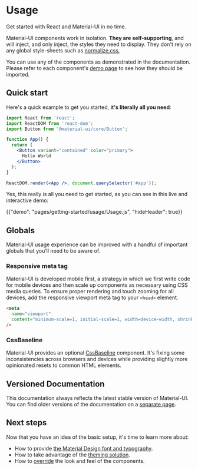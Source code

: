 # Usage

<p class="description">Get started with React and Material-UI in no time.</p>

Material-UI components work in isolation.
**They are self-supporting**, and will inject, and only inject, the styles they need to display.
They don't rely on any global style-sheets such as [normalize.css](https://github.com/necolas/normalize.css/),

You can use any of the components as demonstrated in the documentation.
Please refer to each component's [demo page](/demos/buttons/) to see how they should be imported.

## Quick start

Here's a quick example to get you started, **it's literally all you need**:

```jsx
import React from 'react';
import ReactDOM from 'react-dom';
import Button from '@material-ui/core/Button';

function App() {
  return (
    <Button variant="contained" color="primary">
      Hello World
    </Button>
  );
}

ReactDOM.render(<App />, document.querySelector('#app'));
```

Yes, this really is all you need to get started, as you can see in this live and interactive demo:

{{"demo": "pages/getting-started/usage/Usage.js", "hideHeader": true}}

## Globals

Material-UI usage experience can be improved with a handful of important globals that you’ll need to be aware of.

### Responsive meta tag

Material-UI is developed mobile first, a strategy in which we first write code for mobile devices and then scale up components as necessary using CSS media queries.
To ensure proper rendering and touch zooming for all devices, add the responsive viewport meta tag to your `<head>` element.

```html
<meta
  name="viewport"
  content="minimum-scale=1, initial-scale=1, width=device-width, shrink-to-fit=no"
/>
```

### CssBaseline

Material-UI provides an optional [CssBaseline](/style/css-baseline/) component.
It's fixing some inconsistencies across browsers and devices while providing slightly more opinionated resets to common HTML elements.

## Versioned Documentation

This documentation always reflects the latest stable version of Material-UI.
You can find older versions of the documentation on a [separate page](/versions/).

## Next steps

Now that you have an idea of the basic setup, it's time to learn more about:
- How to provide [the Material Design font and typography](/style/typography/).
- How to take advantage of the [theming solution](/customization/themes/).
- How to [override](/customization/overrides/) the look and feel of the components.
